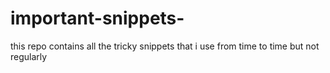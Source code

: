 # important-snippets-
this repo contains all the tricky snippets that i use from time to time but not regularly
